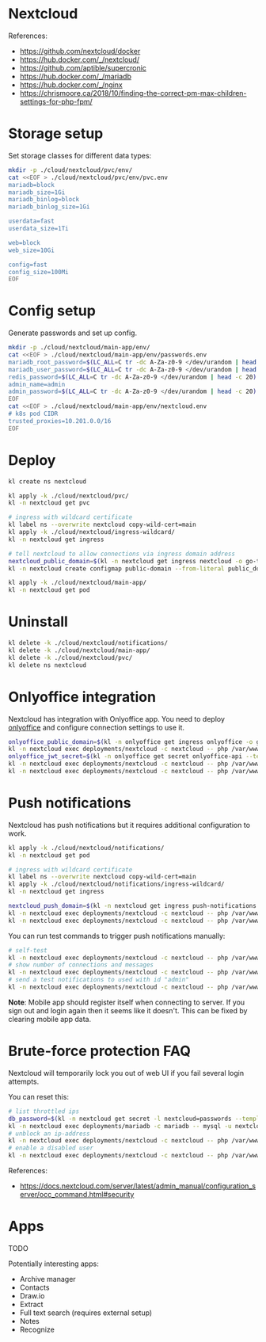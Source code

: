
# Nextcloud

References:
- https://github.com/nextcloud/docker
- https://hub.docker.com/_/nextcloud/
- https://github.com/aptible/supercronic
- https://hub.docker.com/_/mariadb
- https://hub.docker.com/_/nginx
- https://chrismoore.ca/2018/10/finding-the-correct-pm-max-children-settings-for-php-fpm/

# Storage setup

Set storage classes for different data types:

```bash
mkdir -p ./cloud/nextcloud/pvc/env/
cat <<EOF > ./cloud/nextcloud/pvc/env/pvc.env
mariadb=block
mariadb_size=1Gi
mariadb_binlog=block
mariadb_binlog_size=1Gi

userdata=fast
userdata_size=1Ti

web=block
web_size=10Gi

config=fast
config_size=100Mi
EOF
```

# Config setup

Generate passwords and set up config.

```bash
mkdir -p ./cloud/nextcloud/main-app/env/
cat <<EOF > ./cloud/nextcloud/main-app/env/passwords.env
mariadb_root_password=$(LC_ALL=C tr -dc A-Za-z0-9 </dev/urandom | head -c 20)
mariadb_user_password=$(LC_ALL=C tr -dc A-Za-z0-9 </dev/urandom | head -c 20)
redis_password=$(LC_ALL=C tr -dc A-Za-z0-9 </dev/urandom | head -c 20)
admin_name=admin
admin_password=$(LC_ALL=C tr -dc A-Za-z0-9 </dev/urandom | head -c 20)
EOF
cat <<EOF > ./cloud/nextcloud/main-app/env/nextcloud.env
# k8s pod CIDR
trusted_proxies=10.201.0.0/16
EOF
```

# Deploy

```bash
kl create ns nextcloud

kl apply -k ./cloud/nextcloud/pvc/
kl -n nextcloud get pvc

# ingress with wildcard certificate
kl label ns --overwrite nextcloud copy-wild-cert=main
kl apply -k ./cloud/nextcloud/ingress-wildcard/
kl -n nextcloud get ingress

# tell nextcloud to allow connections via ingress domain address
nextcloud_public_domain=$(kl -n nextcloud get ingress nextcloud -o go-template --template "{{range .spec.rules}}{{.host}}{{end}}")
kl -n nextcloud create configmap public-domain --from-literal public_domain="$nextcloud_public_domain" -o yaml --dry-run=client | kl apply -f -

kl apply -k ./cloud/nextcloud/main-app/
kl -n nextcloud get pod
```

# Uninstall

```bash
kl delete -k ./cloud/nextcloud/notifications/
kl delete -k ./cloud/nextcloud/main-app/
kl delete -k ./cloud/nextcloud/pvc/
kl delete ns nextcloud
```

# Onlyoffice integration

Nextcloud has integration with Onlyoffice app.
You need to deploy [onlyoffice](../onlyoffice/readme.md)
and configure connection settings to use it.

```bash
onlyoffice_public_domain=$(kl -n onlyoffice get ingress onlyoffice -o go-template --template="{{range .spec.rules}}{{.host}}{{end}}")
kl -n nextcloud exec deployments/nextcloud -c nextcloud -- php /var/www/html/occ config:system:set onlyoffice DocumentServerUrl --value "https://${onlyoffice_public_domain}/"
onlyoffice_jwt_secret=$(kl -n onlyoffice get secret onlyoffice-api --template {{.data.jwt_secret}} | base64 --decode)
kl -n nextcloud exec deployments/nextcloud -c nextcloud -- php /var/www/html/occ config:system:set onlyoffice jwt_secret --value "${onlyoffice_jwt_secret}"
kl -n nextcloud exec deployments/nextcloud -c nextcloud -- php /var/www/html/occ app:enable onlyoffice
```

# Push notifications

Nextcloud has push notifications but it requires additional configuration to work.

```bash
kl apply -k ./cloud/nextcloud/notifications/
kl -n nextcloud get pod

# ingress with wildcard certificate
kl label ns --overwrite nextcloud copy-wild-cert=main
kl apply -k ./cloud/nextcloud/notifications/ingress-wildcard/
kl -n nextcloud get ingress

nextcloud_push_domain=$(kl -n nextcloud get ingress push-notifications -o go-template --template="{{range .spec.rules}}{{.host}}{{end}}")
kl -n nextcloud exec deployments/nextcloud -c nextcloud -- php /var/www/html/occ config:app:set notify_push base_endpoint --value "https://${nextcloud_push_domain}"
kl -n nextcloud exec deployments/nextcloud -c nextcloud -- php /var/www/html/occ app:enable notify_push
```

You can run test commands to trigger push notifications manually:

```bash
# self-test
kl -n nextcloud exec deployments/nextcloud -c nextcloud -- php /var/www/html/occ notify_push:self-test
# show number of connections and messages
kl -n nextcloud exec deployments/nextcloud -c nextcloud -- php /var/www/html/occ notify_push:metrics
# send a test notifications to used with id "admin"
kl -n nextcloud exec deployments/nextcloud -c nextcloud -- php /var/www/html/occ notification:test-push admin
```

**Note**: Mobile app should register itself when connecting to server.
If you sign out and login again then it seems like it doesn't.
This can be fixed by clearing mobile app data.

# Brute-force protection FAQ

Nextcloud will temporarily lock you out of web UI if you fail several login attempts.

You can reset this:

```bash
# list throttled ips
db_password=$(kl -n nextcloud get secret -l nextcloud=passwords --template "{{range .items}}{{.data.mariadb_user_password}}{{end}}" | base64 --decode)
kl -n nextcloud exec deployments/mariadb -c mariadb -- mysql -u nextcloud -p"$db_password" --database nextcloud -e "select * from oc_bruteforce_attempts;"
# unblock an ip-address
kl -n nextcloud exec deployments/nextcloud -c nextcloud -- php /var/www/html/occ security:bruteforce:reset <ip-address>
# enable a disabled user
kl -n nextcloud exec deployments/nextcloud -c nextcloud -- php /var/www/html/occ user:enable <name of user>
```

References:
- https://docs.nextcloud.com/server/latest/admin_manual/configuration_server/occ_command.html#security

# Apps

TODO

Potentially interesting apps:
- Archive manager
- Contacts
- Draw.io
- Extract
- Full text search (requires external setup)
- Notes
- Recognize
